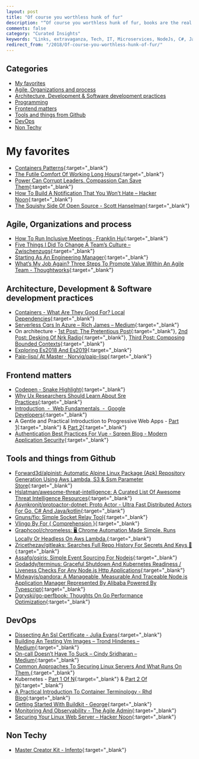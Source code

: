 ```yaml
---
layout: post
title: "Of course you worthless hunk of fur"
description: "“Of course you worthless hunk of fur, books are the real treasures of the world.” ― Skeletor"
comments: false
category: "Curated Insights"
keywords: "Links, extravaganza, Tech, IT, Microservices, NodeJs, C#, Javascript, Solution architecture"
redirect_from: "/2018/Of-course-you-worthless-hunk-of-fur/"
---
```


## Categories ##
* [My favorites](#favorites)
* [Agile, Organizations and process](#agile)
* [Architecture, Development & Software development practices](#development)
* [Programming](#net)
* [Frontend matters](#web)
* [Tools and things from Github](#tools)
* [DevOps](#devops)
* [Non Techy](#notechhere)

# My favorites<a name="favorites"></a> #
* [Containers Patterns](https://l0rd.github.io/containerspatterns/#1){:target="_blank"}
* [The Futile Comfort Of Working Long Hours](https://codewithoutrules.com/2018/02/11/working-long-hours/){:target="_blank"}
* [Power Can Corrupt Leaders. Compassion Can Save Them](https://hbr.org/2018/02/power-can-corrupt-leaders-compassion-can-save-them){:target="_blank"}
* [How To Build A Notification That You Won’t Hate – Hacker Noon](https://hackernoon.com/how-to-build-a-notification-that-you-wont-hate-62bfaec722f1){:target="_blank"}
* [The Squishy Side Of Open Source - Scott Hanselman](https://www.hanselman.com/blog/TheSquishySideOfOpenSource.aspx){:target="_blank"}

## Agile, Organizations and process<a name="agile"></a> ##
* [How To Run Inclusive Meetings · Franklin Hu](https://thisisfranklin.com/2018/02/22/how-to-run-inclusive-meetings.html){:target="_blank"}
* [Five Things I Did To Change A Team’s Culture – Zwischenzugs](https://zwischenzugs.com/2018/02/24/5-things-i-did-to-change-a-teams-culture/){:target="_blank"}
* [Starting As An Engineering Manager](https://blog.cloudflare.com/starting-as-an-engineering-manager/){:target="_blank"}
* [What’s My Job Again? Three Steps To Promote Value Within An Agile Team - Thoughtworks](https://www.thoughtworks.com/insights/blog/what-s-my-job-again-three-steps-promote-value-within-agile-team){:target="_blank"}

## Architecture, Development & Software development practices <a name="development"></a> ##
* [Containers - What Are They Good For? Local Dependencies](https://jimmybogard.com/containers-what-are-they-good-for-local-dependencies/){:target="_blank"}
* [Serverless Cqrs In Azure – Rich James – Medium](https://medium.com/@richard.j.gobbett/serverless-cqrs-in-azure-p1-e0f2c423f071?__s=rz6syqwso5amykgnmqva){:target="_blank"}
* On architecture - [1st Post: The Pretentious Post](https://nrkbeta.no/2017/09/05/on-architecture-1st-post-the-pretentious-post/){:target="_blank"}, [2nd Post: Desking Of Nrk Radio](https://nrkbeta.no/2017/09/05/on-architecture-2nd-post-desking-of-nrk-radio/){:target="_blank"}, [Third Post: Composing Bounded Contexts](https://nrkbeta.no/2018/02/08/on-architecture-third-post-composing-bounded-contexts/){:target="_blank"}
*  [Exploring Es2018 And Es2019](http://exploringjs.com/es2018-es2019/toc.html){:target="_blank"}
*  [Paip-lisp/ At Master · Norvig/paip-lisp](https://github.com/norvig/paip-lisp?files=1){:target="_blank"}

## Frontend matters <a name="web"></a> ##
* [Codepen - Snake Highlight](https://codepen.io/ainalem/full/EQXjOR/){:target="_blank"}
* [Why Ux Researchers Should Learn About Sre Practices](https://medium.com/@aHev/why-ux-researchers-should-learn-sre-practices-a2b213e69a8a){:target="_blank"}
* [Introduction  -  Web Fundamentals  -  Google Developers](https://developers.google.com/web/fundamentals/performance/webpack/){:target="_blank"}
* A Gentle and Practical Introduction to Progressive Web Apps - [Part 1](https://www.telerik.com/blogs/a-gentle-and-practical-introduction-to-progressive-web-apps){:target="_blank"} & [Part 2](https://www.telerik.com/blogs/gentle-and-practical-introduction-to-progressive-web-apps-part-2){:target="_blank"}
* [Authentication Best Practices For Vue - Sqreen Blog - Modern Application Security](https://blog.sqreen.io/authentication-best-practices-vue/){:target="_blank"}


## Tools and things from Github <a name="tools"></a> ##
* [Forward3d/alpinist: Automatic Alpine Linux Package (Apk) Repository Generation Using Aws Lambda, S3 & Ssm Parameter Store](https://github.com/forward3d/alpinist){:target="_blank"}
* [Hslatman/awesome-threat-intelligence: A Curated List Of Awesome Threat Intelligence Resources](https://github.com/hslatman/awesome-threat-intelligence){:target="_blank"}
* [Asynkronit/protoactor-dotnet: Proto Actor - Ultra Fast Distributed Actors For Go, C# And Java/kotlin](https://github.com/AsynkronIT/protoactor-dotnet){:target="_blank"}
* [Gnuns/fio: Simple Socket Relay Tool](https://github.com/gnuns/fio){:target="_blank"}
* [Vlingo By For { Comprehension }](https://github.com/vlingo){:target="_blank"}
* [Graphcool/chromeless: 🖥 Chrome Automation Made Simple. Runs Locally Or Headless On Aws Lambda.](https://github.com/graphcool/chromeless){:target="_blank"}
* [Zricethezav/gitleaks: Searches Full Repo History For Secrets And Keys 🔑](https://github.com/zricethezav/gitleaks){:target="_blank"}
* [Assafg/osiris: Simple Event Sourcing For Nodejs](https://github.com/assafg/osiris){:target="_blank"}
* [Godaddy/terminus: Graceful Shutdown And Kubernetes Readiness / Liveness Checks For Any Node.js Http Applications](https://github.com/godaddy/terminus){:target="_blank"}
* [Midwayjs/pandora: A Manageable, Measurable And Traceable Node.js Application Manager Represented By Alibaba Powered By Typescript](https://github.com/midwayjs/pandora){:target="_blank"}
* [Dgryski/go-perfbook: Thoughts On Go Performance Optimization](https://github.com/dgryski/go-perfbook){:target="_blank"}

## DevOps<a name="devops"></a> ##
* [Dissecting An Ssl Certificate - Julia Evans](https://jvns.ca/blog/2017/01/31/whats-tls/){:target="_blank"}
* [Building An Testing Vm Images – Trond Hindenes – Medium](https://medium.com/@trondhindenes/building-an-testing-vm-images-403d68b5eacf){:target="_blank"}
* [On-call Doesn’t Have To Suck – Cindy Sridharan – Medium](https://medium.com/@copyconstruct/on-call-b0bd8c5ea4e0){:target="_blank"}
* [Common Approaches To Securing Linux Servers And What Runs On Them.](https://medium.com/@ageis/common-approaches-to-securing-linux-servers-and-what-runs-on-them-dadcacc5388b){:target="_blank"}
* Kubernetes - [Part 1 Of N](https://sachabarbs.wordpress.com/2018/01/31/kubernetes-installing-minikube-part-1-of-n/){:target="_blank"} & [Part 2 Of N](https://sachabarbs.wordpress.com/2018/02/19/kubernetes-part-2-of-n-creating-our-first-pod/){:target="_blank"}
* [A Practical Introduction To Container Terminology - Rhd Blog](https://developers.redhat.com/blog/2018/02/22/container-terminology-practical-introduction/){:target="_blank"}
* [Getting Started With Buildkit - George](https://george.macro.re/posts/getting-started-with-buildkit/){:target="_blank"}
* [Monitoring And Observability - The Agile Admin](https://theagileadmin.com/2018/02/16/monitoring-and-observability/){:target="_blank"}
* [Securing Your Linux Web Server – Hacker Noon](https://hackernoon.com/securing-your-linux-web-server-2be683c223eb){:target="_blank"}

## Non Techy<a name="notechere"></a> ##
* [Master Creator Kit - Infento](https://www.infentorides.com/product/master-creator-kit/){:target="_blank"}

